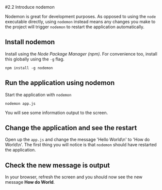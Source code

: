 #2.2 Introduce nodemon

Nodemon is great for development purposes.  As opposed to using the `node` executable directly, using `nodemon` instead means any changes you make to the project will trigger `nodemon` to restart the application automatically.

## Install nodemon

Install using the *Node Package Manager (npm)*.  For convenience too, install this globally using the `-g` flag.

```shell
npm install -g nodemon
```

## Run the application using nodemon

Start the application with `nodemon`

```shell
nodemon app.js
```

You will see some information output to the screen.  

## Change the application and see the restart

Open up the `app.js` and change the message 'Hello World\n' to 'How do World\n'.  The first thing you will notice is that `nodemon` should have restarted the application.

## Check the new message is output

In your browser, refresh the screen and you should now see the new message **How do World**.
